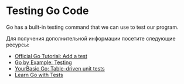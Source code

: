 # Testing Go Code

Go has a built-in testing command that we can use to test our program.

Для получения дополнительной информации посетите следующие ресурсы:

- [Official Go Tutorial: Add a test](https://go.dev/doc/tutorial/add-a-test)
- [Go by Example: Testing](https://gobyexample.com/testing)
- [YourBasic Go: Table-driven unit tests](https://yourbasic.org/golang/table-driven-unit-test/)
- [Learn Go with Tests](https://quii.gitbook.io/learn-go-with-tests/)
